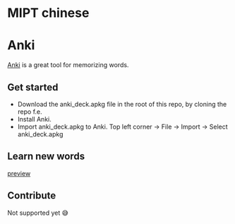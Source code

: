 # MIPT chinese

# Anki

[Anki](https://apps.ankiweb.net/) is a great tool for memorizing words.

## Get started

- Download the anki_deck.apkg file in the root of this repo, by cloning the repo f.e.
- Install Anki.
- Import anki_deck.apkg to Anki.
  Top left corner → File → Import → Select anki_deck.apkg

## Learn new words

[preview](assets/learn_new_words.mkv)

## Contribute

Not supported yet 😅
